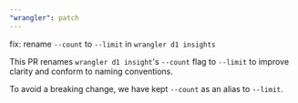 ```yaml
---
"wrangler": patch
---
```


fix: rename `--count` to `--limit` in `wrangler d1 insights`

This PR renames `wrangler d1 insight`'s `--count` flag to `--limit` to improve clarity and conform to naming conventions.

To avoid a breaking change, we have kept `--count` as an alias to `--limit`.
